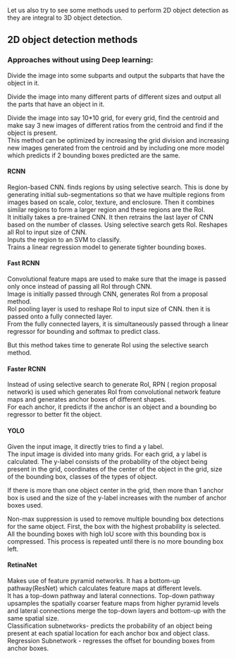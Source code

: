 Let us also try to see some methods used to perform 2D object detection as they are integral to 3D object detection.

## 2D object detection methods

### Approaches without using Deep learning:

Divide the image into some subparts and output the subparts that have the object in it.

Divide the image into many different parts of different sizes and output all the parts that have an object in it.

Divide the image into say 10*10 grid, for every grid, find the centroid and make say 3 new images of different ratios from the centroid and find if the object is present.<br>
This method can be optimized by increasing the grid division and increasing new images generated from the centroid and by including one more model which predicts if 2 bounding boxes predicted are the same.




#### RCNN
Region-based CNN. finds regions by using selective search. This is done by generating initial sub-segmentations so that we have multiple regions from images based on scale, color, texture, and enclosure. Then it combines similar regions to form a larger region and these regions are the RoI.<br>
It initially takes a pre-trained CNN. It then retrains the last layer of CNN based on the number of classes.
Using selective search gets RoI. Reshapes all RoI to input size of CNN.<br>
Inputs the region to an SVM to classify.<br>
Trains a linear regression model to generate tighter bounding boxes.

#### Fast RCNN
Convolutional feature maps are used to make sure that the image is passed only once instead of passing all RoI through CNN.<br>
Image is initially passed through CNN, generates RoI from a proposal method.<br>
RoI pooling layer is used to reshape RoI to input size of CNN. then it is passed onto a fully connected layer.<br>
From the fully connected layers, it is simultaneously passed through a linear regressor for bounding and softmax to predict class.

But this method takes time to generate RoI using the selective search method.

#### Faster RCNN
Instead of using selective search to generate RoI, RPN ( region proposal network) is used which generates RoI from convolutional network feature maps and generates anchor boxes of different shapes.<br>
For each anchor, it predicts if the anchor is an object and a bounding bo regressor to better fit the object.

#### YOLO
Given the input image, it directly tries to find a y label. <br>
The input image is divided into many grids. For each grid, a y label is calculated.
The y-label consists of the probability of the object being present in the grid, coordinates of the center of the object in the grid, size of the bounding box, classes of the types of object.

If there is more than one object center in the grid, then more than 1 anchor box is used and the size of the y-label increases with the number of anchor boxes used.

Non-max suppression is used to remove multiple bounding box detections for the same object. First, the box with the highest probability is selected. All the bounding boxes with high IoU score with this bounding box is compressed. This process is repeated until there is no more bounding box left.


#### RetinaNet
Makes use of feature pyramid networks. It has a bottom-up pathway(ResNet) which calculates feature maps at different levels. <br>
It has a top-down pathway and lateral connections. Top-down pathway upsamples the spatially coarser feature maps from higher pyramid levels and lateral connections merge the top-down layers and bottom-up with the same spatial size.<br>
Classification subnetworks- predicts the probability of an object being present at each spatial location for each anchor box and object class.<br>
Regression Subnetwork - regresses the offset for bounding boxes from anchor boxes.<br>

